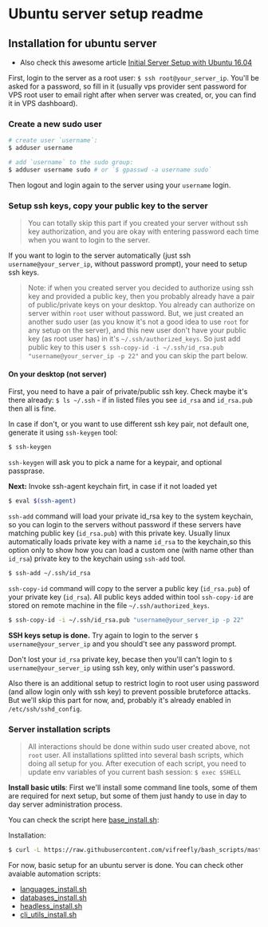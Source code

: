 # Ubuntu server setup readme

## Installation for ubuntu server

* Also check this awesome article [Initial Server Setup with Ubuntu 16.04](https://www.digitalocean.com/community/tutorials/initial-server-setup-with-ubuntu-16-04)

First, login to the server as a root user: `$ ssh root@your_server_ip`. You'll be asked for a password, so fill in it (usually vps provider sent password for VPS root user to email right after when server was created, or, you can find it in VPS dashboard).

### Create a new sudo user

```bash
# create user `username`:
$ adduser username

# add `username` to the sudo group:
$ adduser username sudo # or `$ gpasswd -a username sudo`
```
Then logout and login again to the server using your `username` login.


### Setup ssh keys, copy your public key to the server
> You can totally skip this part if you created your server without ssh key authorization, and you are okay with entering password each time when you want to login to the server.

If you want to login to the server automatically (just ssh `username@your_server_ip`, without password prompt), your need to setup ssh keys.

> Note: if when you created server you decided to authorize using ssh key and provided a public key, then you probably already have a pair of public/private keys on your desktop.
> You already can authorize on server within `root` user without password. But, we just created an another sudo user (as you know it's not a good idea to use `root` for any setup on the server), and this new user don't have your public key (as root user has) in it's `~/.ssh/authorized_keys`.
> So just add public key to this user `$ ssh-copy-id -i ~/.ssh/id_rsa.pub "username@your_server_ip -p 22"` and you can skip the part below.

#### On your desktop  (not server)
First, you need to have a pair of private/public ssh key. Check maybe it's there already: `$ ls ~/.ssh` - if in listed files you see `id_rsa` and `id_rsa.pub` then all is fine.

In case if don't, or you want to use different ssh key pair, not default one, generate it using `ssh-keygen` tool:

```bash
$ ssh-keygen
```
`ssh-keygen` will ask you to pick a name for a keypair, and optional passprase.


**Next:**
Invoke ssh-agent keychain firt, in case if it not loaded yet
```bash
$ eval $(ssh-agent)
```

`ssh-add`  command will load your private id_rsa key to the system keychain, so you can login to the servers without password if these servers have matching public key (`id_rsa.pub`) with this private key.
Usually linux automatically loads private key with a name `id_rsa` to the keychain,so this option only to show how you can load a custom one (with name other than `id_rsa`) private key to the keychain using `ssh-add` tool.

```bash
$ ssh-add ~/.ssh/id_rsa
```

`ssh-copy-id` command will copy to the server a public key (`id_rsa.pub`) of your private key (`id_rsa`).
All public keys added within tool `ssh-copy-id` are stored on remote machine in the file `~/.ssh/authorized_keys`.

```bash
$ ssh-copy-id -i ~/.ssh/id_rsa.pub "username@your_server_ip -p 22"
```


**SSH keys setup is done.**
Try again to login to the server `$ username@your_server_ip` and you should't see any password prompt.

Don't lost your `id_rsa` private key, becase then you'll can't login to `$ username@your_server_ip` using ssh key, only within user's password.

Also there is an additional setup to restrict login to root user using password (and allow login only with ssh key) to prevent possible bruteforce attacks. But we'll skip this part for now, and, probably it's already enabled in `/etc/ssh/sshd_config`.


### Server installation scripts
> All interactions should be done within sudo user created above, not `root` user.
> All installations splitted into several bash scripts, which doing all setup for you.
> After execution of each script, you need to update env variables of you current bash session: `$ exec $SHELL`

**Install basic utils**:
First we'll install some command line tools, some of them are required for next setup, but some of them just handy to use in day to day server administration process.

You can check the script here [base_install.sh](https://github.com/vifreefly/bash_scripts/blob/master/base_install.sh):

Installation:
```bash
$ curl -L https://raw.githubusercontent.com/vifreefly/bash_scripts/master/base_install.sh | bash
```

For now, basic setup for an ubuntu server is done. You can check other avaiable automation scripts:
* [languages_install.sh](https://github.com/vifreefly/bash_scripts/blob/master/languages_install.sh)
* [databases_install.sh](https://github.com/vifreefly/bash_scripts/blob/master/databases_install.sh)
* [headless_install.sh](https://github.com/vifreefly/bash_scripts/blob/master/headless_install.sh)
* [cli_utils_install.sh](https://github.com/vifreefly/bash_scripts/blob/master/cli_utils_install.sh)
